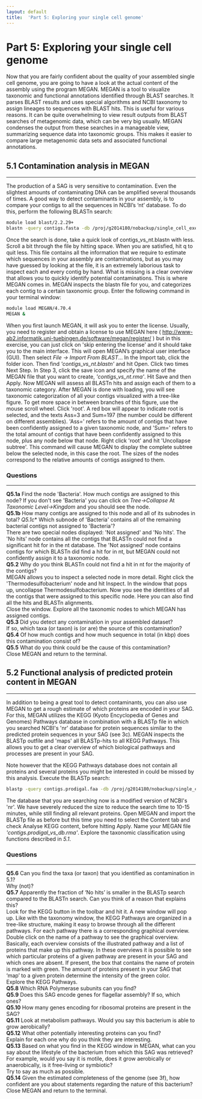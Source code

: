 ```yaml
---
layout: default
title:  'Part 5: Exploring your single cell genome'
---
```


# Part 5: Exploring your single cell genome

Now that you are fairly confident about the quality of your assembled single cell genome, 
you are going to have a look at the actual content of the assembly using the program MEGAN. 
MEGAN is a tool to visualize taxonomic and functional annotations identified through BLAST searches. 
It parses BLAST results and uses special algorithms and NCBI taxonomy to assign lineages to sequences with BLAST hits. 
This is useful for various reasons. It can be quite overwhelming to view result outputs from BLAST searches of metagenomic data, 
which can be very big usually. MEGAN condenses the output from these searches in a manageable view, summarizing sequence data into taxonomic groups. 
This makes it easier to compare large metagenomic data sets and associated functional annotations.

## 5.1 Contamination analysis in MEGAN
---

The production of a SAG is very sensitive to contamination. Even the slightest amounts of contaminating DNA can be amplified several thousands of times. 
A good way to detect contaminants in your assembly, is to compare your contigs to all the sequences in NCBI’s ‘nt’ database. 
To do this, perform the following BLASTn search:
```sh
module load blast/2.2.29+
blastn -query contigs.fasta -db /proj/g2014180/nobackup/single_cell_exercises/databases/nt -evalue 1e-5 -num_threads 8 -out contigs_vs_nt.blastn #[This shouldn’t take more than 4 minutes]
```

Once the search is done, take a quick look of contigs_vs_nt.blastn with less. Scroll a bit through the file by hitting space. 
When you are satisfied, hit q to quit less. This file contains all the information that we require to estimate which sequences in your assembly are 
contaminations, but as you may have guessed by looking at the file, it is an extremely laborious task to inspect each and every contig by hand. 
What is missing is a clear overview that allows you to quickly identify potential contaminations. This is where MEGAN comes in. 
MEGAN inspects the blastn file for you, and categorizes each contig to a certain taxonomic group.
Enter the following command in your terminal window:  
```sh
module load MEGAN/4.70.4
MEGAN &
```

When you first launch MEGAN, it will ask you to enter the license. 
Usually, you need to register and obtain a license to use MEGAN here ( http://www-ab2.informatik.uni-tuebingen.de/software/megan/register/ ) 
but in this exercise, you can just click on 'skip entering the license' and it should take you to the main interface.
This will open MEGAN’s graphical user interface (GUI). Then select *File -> Import From BLAST*…
In the Import tab, click the folder icon. Then find *'contigs_vs_nt.blastn'* and hit Open. Click two times Next Step. 
In Step 3, click the save icon and specify the name of the MEGAN file that you want to create, *'contigs_vs_nt.rma'*. Hit Save and then Apply. 
Now MEGAN will assess all BLASTn hits and assign each of them to a taxonomic category. 
After MEGAN is done with loading, you will see taxonomic categorization of all your contigs visualized with a tree-like figure. 
To get more space in between branches of this figure, use the mouse scroll wheel. Click 'root'. 
A red box will appear to indicate root is selected, and the texts Ass=3 and Sum=197 (the number could be different on different assemblies). 
'Ass=' refers to the amount of contigs that have been confidently assigned to a given taxonomic node, 
and 'Sum=' refers to the total amount of contigs that have been confidently assigned to this node, plus any node below that node.
Right click 'root' and hit 'Uncollapse subtree'. This command will cause MEGAN to display the complete subtree below the selected node, 
in this case the root. The sizes of the nodes correspond to the relative amounts of contigs assigned to them.


### Questions
---

**Q5.1a** Find the node 'Bacteria'. How much contigs are assigned to this node? If you don't see 'Bacteria' you can click on *Tree->Collapse* At *Taxonomic Level->Kingdom* and you should see the node.  
**Q5.1b** How many contigs are assigned to this node and all of its subnodes in total?
*Q5.1c** Which subnode of 'Bacteria' contains all of the remaining bacterial contigs not assigned to 'Bacteria'?  
There are two special nodes displayed: 'Not assigned' and 'No hits'. The 'No hits' node contains all the contigs that BLASTn could not find a significant hit for in the nt database. The 'Not assigned' node contains contigs for which BLASTn did find a hit for in nt, but MEGAN could not confidently assign it to a taxonomic node.  
**Q5.2** Why do you think BLASTn could not find a hit in nt for the majority of the contigs?  
MEGAN allows you to inspect a selected node in more detail. Right click the 'Thermodesulfobacterium' node and hit Inspect. In the window that pops up, uncollapse Thermodesulfobacterium. Now you see the identities of all the contigs that were assigned to this specific node. Here you can also find all the hits and BLASTn alignments.  
Close the window.
Explore all the taxonomic nodes to which MEGAN has assigned contigs.  
**Q5.3** Did you detect any contamination in your assembled dataset?  
If so, which taxa (or taxon) is (or are) the source of this contamination?  
**Q5.4** Of how much contigs and how much sequence in total (in kbp) does this contamination consist of?  
**Q5.5** What do you think could be the cause of this contamination?  
Close MEGAN and return to the terminal.

## 5.2 Functional analysis of predicted protein content in MEGAN
---

In addition to being a great tool to detect contaminants, you can also use MEGAN to get a rough estimate of which proteins are encoded in your SAG. 
For this, MEGAN utilizes the KEGG (Kyoto Encyclopedia of Genes and Genomes) Pathways database in combination with a BLASTp file in which 
you searched NCBI's 'nr' database for protein sequences similar to the predicted protein sequences in your SAG (see 3c). 
MEGAN inspects the BLASTp outfile and 'maps' all BLASTp-hits to all KEGG Pathways. 
This allows you to get a clear overview of which biological pathways and processes are present in your SAG. 

Note however that the KEGG Pathways database does not contain all proteins and 
several proteins you might be interested in could be missed by this analysis.
Execute the BLASTp search:  
```sh
blastp -query contigs.prodigal.faa -db /proj/g2014180/nobackup/single_cell_exercises/databases/db -evalue 1e-5 -num_threads 8 -out contigs.prodigal_vs_db.blastp
```

The database that you are searching now is a modified version of NCBI's 'nr'. 
We have severely reduced the size to reduce the search time to 10-15 minutes, while still finding all relevant proteins. 
Open MEGAN and import the BLASTp file as before but this time you need to select the Content tab and check Analyse KEGG content, before hitting Apply. 
Name your MEGAN file *'contigs.prodigal_vs_db.rma'*.
Explore the taxonomic classification using functions described in *5.1*.

### Questions
---

**Q5.6** Can you find the taxa (or taxon) that you identified as contamination in 5.1?  
Why (not)?  
**Q5.7** Apparently the fraction of ‘No hits’ is smaller in the BLASTp search compared to the BLASTn search. Can you think of a reason that explains this?  
Look for the KEGG button in the toolbar and hit it. A new window will pop up. Like with the taxonomy window, the KEGG Pathways are organized in a tree-like structure, making it easy to browse through all the different pathways.
For each pathway there is a corresponding graphical overview. Double click on the name of a pathway to see the graphical overview. Basically, each overview consists of the illustrated pathway and a list of proteins that make up this pathway. In these overviews it is possible to see which particular proteins of a given pathway are present in your SAG and which ones are absent. If present, the box that contains the name of protein is marked with green. The amount of proteins present in your SAG that ‘map’ to a given protein determine the intensity of the green color.  
Explore the KEGG Pathways.  
**Q5.8** Which RNA Polymerase subunits can you find?  
**Q5.9** Does this SAG encode genes for flagellar assembly? If so, which ones?   
**Q5.10** How many genes encoding for ribosomal proteins are present in the SAG?  
**Q5.11** Look at metabolism pathways. Would you say this bacterium is able to grow aerobically?  
**Q5.12** What other potentially interesting proteins can you find?  
Explain for each one why do you think they are interesting.  
**Q5.13** Based on what you find in the KEGG window in MEGAN, what can you say about the lifestyle of the bacterium from which this SAG was retrieved?  
For example, would you say it is motile, does it grow aerobically or anaerobically, is it free-living or symbiotic?  
Try to say as much as possible.  
**Q5.14** Given the estimated completeness of the genome (see 3f), how confident are you about statements regarding the nature of this bacterium?  
Close MEGAN and return to the terminal.  